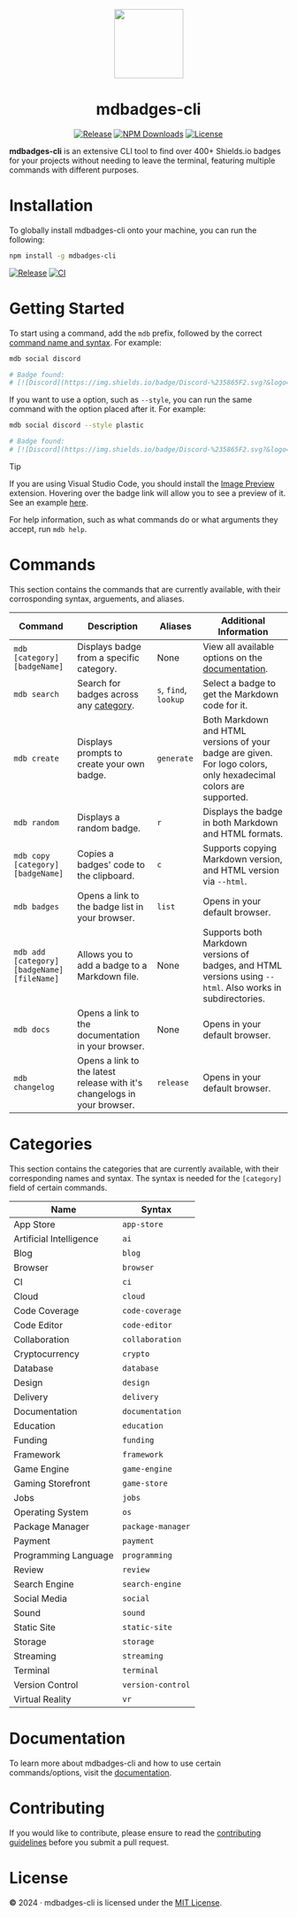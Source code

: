 <div align="center">
  <img src="https://github.com/inttter/mdbadges-cli/assets/73017070/ef4b96c7-d412-40e1-bf0f-ea86e70b97ef" width="125">

# mdbadges-cli

[![Release](https://img.shields.io/npm/v/mdbadges-cli.svg?style=flat&colorA=18181B&colorB=07B0D1&logo=npm&logoColor=eb6f92)](https://github.com/inttter/mdbadges-cli/releases/latest)
[![NPM Downloads](https://img.shields.io/npm/dw/mdbadges-cli.svg?style=flat&colorA=18181B&colorB=07B0D1&logo=npm&logoColor=eb6f92)](https://www.npmjs.com/package/mdbadges-cli/)
[![License](https://custom-icon-badges.herokuapp.com/github/license/inttter/mdbadges-cli?logo=law&color=07B0D1&logoColor=eb6f92&labelColor=191724)](LICENSE)

</div>

**mdbadges-cli** is an extensive CLI tool to find over 400+ Shields.io badges for your projects without needing to leave the terminal, featuring multiple commands with different purposes.

# Installation

To globally install mdbadges-cli onto your machine, you can run the following:

```bash
npm install -g mdbadges-cli
```

[![Release](https://github.com/inttter/mdbadges-cli/actions/workflows/publish.yml/badge.svg)](https://github.com/inttter/mdbadges-cli/actions/workflows/publish.yml)
[![CI](https://github.com/inttter/mdbadges-cli/actions/workflows/test.yml/badge.svg)](https://github.com/inttter/mdbadges-cli/actions/workflows/test.yml)

# Getting Started

To start using a command, add the `mdb` prefix, followed by the correct [command name and syntax](#commands). For example:

```bash
mdb social discord

# Badge found:
# [![Discord](https://img.shields.io/badge/Discord-%235865F2.svg?&logo=discord&logoColor=white)](#)
```

If you want to use a option, such as `--style`, you can run the same command with the option placed after it. For example:

```bash
mdb social discord --style plastic

# Badge found:
# [![Discord](https://img.shields.io/badge/Discord-%235865F2.svg?&logo=discord&logoColor=white&style=plastic)](#)
```

> [!TIP]
> If you are using Visual Studio Code, you should install the [Image Preview](https://marketplace.visualstudio.com/items?itemName=kisstkondoros.vscode-gutter-preview) extension. Hovering over the badge link will allow you to see a preview of it. See an example [here](https://github.com/inttter/mdbadges-cli/assets/73017070/f39fc296-25c8-4a2a-846a-cf83eff00cc4).

For help information, such as what commands do or what arguments they accept, run `mdb help`.

# Commands

This section contains the commands that are currently available, with their corrosponding syntax, arguements, and aliases.

|   Command                                 |    Description    |     Aliases      | Additional Information |
|-------------------------------------------|-------------------|------------------|------------------------|
`mdb [category] [badgeName]`                | Displays badge from a specific category. | None | View all available options on the [documentation](https://docs.mdbcli.xyz).
`mdb search`                                | Search for badges across any [category](#categories). | `s`, `find`, `lookup` | Select a badge to get the Markdown code for it.
`mdb create`                                | Displays prompts to create your own badge. | `generate` | Both Markdown and HTML versions of your badge are given. For logo colors, only hexadecimal colors are supported.
`mdb random`                                | Displays a random badge. | `r` | Displays the badge in both Markdown and HTML formats.
`mdb copy [category] [badgeName]`           | Copies a badges' code to the clipboard. | `c` | Supports copying Markdown version, and HTML version via `--html`.
`mdb badges`                                | Opens a link to the badge list in your browser. | `list` |  Opens in your default browser.
`mdb add [category] [badgeName] [fileName]` | Allows you to add a badge to a Markdown file. | None | Supports both Markdown versions of badges, and HTML versions using `--html`. Also works in subdirectories.
`mdb docs` | Opens a link to the documentation in your browser. | None | Opens in your default browser.
`mdb changelog` | Opens a link to the latest release with it's changelogs in your browser. | `release` |Opens in your default browser.

# Categories

This section contains the categories that are currently available, with their corresponding names and syntax. The syntax is needed for the `[category]` field of certain commands.

| Name                    | Syntax                 |
|-------------------------|------------------------|
| App Store               | `app-store`            |
| Artificial Intelligence | `ai`                   |
| Blog                    | `blog`                 |
| Browser                 | `browser`              |
| CI                      | `ci`                   |
| Cloud                   | `cloud`                |
| Code Coverage           | `code-coverage`        |
| Code Editor             | `code-editor`          |
| Collaboration           | `collaboration`        |
| Cryptocurrency          | `crypto`               |
| Database                | `database`             |
| Design                  | `design`               |
| Delivery                | `delivery`             |
| Documentation           | `documentation`        |
| Education               | `education`            |
| Funding                 | `funding`              |
| Framework               | `framework`            |
| Game Engine             | `game-engine`          |
| Gaming Storefront       | `game-store`           |
| Jobs                    | `jobs`                 |
| Operating System        | `os`                   |
| Package Manager         | `package-manager`      |
| Payment                 | `payment`              |
| Programming Language    | `programming`          |
| Review                  | `review`               |
| Search Engine           | `search-engine`        |
| Social Media            | `social`               |
| Sound                   | `sound`                |
| Static Site             | `static-site`          |
| Storage                 | `storage`              |
| Streaming               | `streaming`            |
| Terminal                | `terminal`             |
| Version Control         | `version-control`      |
| Virtual Reality         | `vr`                   |

# Documentation

To learn more about mdbadges-cli and how to use certain commands/options, visit the [documentation](https://docs.mdbcli.xyz).

# Contributing

If you would like to contribute, please ensure to read the [contributing guidelines](CONTRIBUTING.md) before you submit a pull request. 

# License 

**©** 2024 · mdbadges-cli is licensed under the [MIT License](LICENSE).